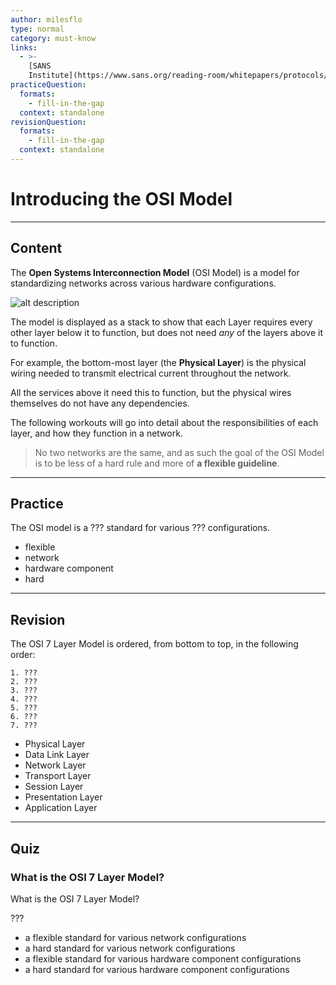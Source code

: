 ```yaml
---
author: milesflo
type: normal
category: must-know
links:
  - >-
    [SANS
    Institute](https://www.sans.org/reading-room/whitepapers/protocols/applying-osi-layer-network-model-information-security-1309){website}
practiceQuestion:
  formats:
    - fill-in-the-gap
  context: standalone
revisionQuestion:
  formats:
    - fill-in-the-gap
  context: standalone
---
```


# Introducing the OSI Model


---

## Content

The **Open Systems Interconnection Model** (OSI Model) is a model for standardizing networks across various hardware configurations.

![alt description](https://img.enkipro.com/56087819d55f794aab9ac03a5e7c9aff.png)

The model is displayed as a stack to show that each Layer requires every other layer below it to function, but does not need *any* of the layers above it to function. 

For example, the bottom-most layer (the **Physical Layer**) is the physical wiring needed to transmit electrical current throughout the network. 

All the services above it need this to function, but the physical wires themselves do not have any dependencies.

The following workouts will go into detail about the responsibilities of each layer, and how they function in a network. 

> No two networks are the same, and as such the goal of the OSI Model is to be less of a hard rule and more of **a flexible guideline**.


---

## Practice

The OSI model is a ??? standard for various ??? configurations.

- flexible
- network
- hardware component
- hard


---

## Revision

The OSI 7 Layer Model is ordered, from bottom to top, in the following order:

```plain-text
1. ???
2. ???
3. ???
4. ???
5. ???
6. ???
7. ???
```

- Physical Layer
- Data Link Layer
- Network Layer
- Transport Layer
- Session Layer
- Presentation Layer
- Application Layer


---

## Quiz

### What is the OSI 7 Layer Model?


What is the OSI 7 Layer Model?

???

- a flexible standard for various network configurations
- a hard standard for various network configurations
- a flexible standard for various hardware component configurations
- a hard standard for various hardware component configurations
